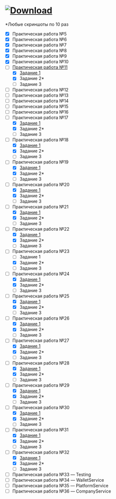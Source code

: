 # <a href="https://github.com/xttqd/obt/releases/download/latest/master.zip"><img alt="Download" src="https://custom-icon-badges.demolab.com/badge/-%D0%A1%D0%BA%D0%B0%D1%87%D0%B0%D1%82%D1%8C%20%D1%80%D0%B5%D0%BF%D0%BE%D0%B7%D0%B8%D1%82%D0%BE%D1%80%D0%B8%D0%B9-198754?style=for-the-badge&logo=download&logoColor=white"></a>

*Любые скриншоты по 10 раз

- [x] Практическая работа №5
- [x] Практическая работа №6
- [x] Практическая работа №7
- [x] Практическая работа №8
- [x] Практическая работа №9
- [x] Практическая работа №10
- [ ] [Практическая работа №11](pdf/2024/Практическая%20работа%2011.pdf)
    - [x] [Задание 1](contracts/11_Voting.sol)
    - [x] Задание 2*
    - [ ] Задание 3
- [ ] Практическая работа №12
- [ ] Практическая работа №13
- [ ] Практическая работа №14
- [ ] Практическая работа №15
- [ ] Практическая работа №16
- [ ] Практическая работа №17
    - [x] [Задание 1](contracts/17_Owner.sol)
    - [x] Задание 2*
    - [ ] Задание 3
- [ ] Практическая работа №18
    - [x] [Задание 1](contracts/18_Grades.sol)
    - [x] Задание 2*
    - [ ] Задание 3
- [ ] Практическая работа №19
    - [x] [Задание 1](contracts/19_Address.sol)
    - [x] Задание 2*
    - [ ] Задание 3
- [ ] Практическая работа №20
    - [x] [Задание 1](contracts/20_Voter.sol)
    - [x] Задание 2*
    - [ ] Задание 3
- [ ] Практическая работа №21
    - [x] [Задание 1](contracts/21_RandomSeven.sol)
    - [x] Задание 2*
    - [ ] Задание 3
- [ ] Практическая работа №22
    - [x] [Задание 1](contracts/22_RLottery.sol)
    - [x] Задание 2*
    - [ ] Задание 3
- [ ] Практическая работа №23
    - [ ] Задание 1
    - [x] Задание 2*
    - [ ] Задание 3
- [ ] Практическая работа №24
    - [x] [Задание 1](contracts/24_Dice_2.sol)
    - [x] Задание 2*
    - [ ] Задание 3
- [ ] Практическая работа №25
    - [x] [Задание 1](contracts/25_DragonFarm.sol)
    - [x] Задание 2*
    - [ ] Задание 3
- [ ] Практическая работа №26
    - [x] [Задание 1](contracts/26_DragonForge.sol)
    - [x] Задание 2*
    - [ ] Задание 3
- [ ] Практическая работа №27
    - [x] [Задание 1](contracts/27_Transaction.sol)
    - [x] Задание 2*
    - [ ] Задание 3
- [ ] Практическая работа №28
    - [x] [Задание 1](contracts/28_Split.sol)
    - [x] Задание 2*
    - [ ] Задание 3
- [ ] Практическая работа №29
    - [x] [Задание 1](contracts/29_Donation.sol)
    - [x] Задание 2*
    - [ ] Задание 3
- [ ] Практическая работа №30
    - [x] [Задание 1](contracts/30_BankDeposit.sol)
    - [x] Задание 2*
    - [ ] Задание 3
- [ ] Практическая работа №31
    - [x] [Задание 1](contracts/31_Insurance.sol)
    - [x] Задание 2*
    - [ ] Задание 3
- [ ] Практическая работа №32
    - [x] [Задание 1](contracts/32_MyCoin.sol)
    - [x] Задание 2*
    - [ ] Задание 3
- [ ] Практическая работа №33 — Testing
- [ ] Практическая работа №34 — WalletService
- [ ] Практическая работа №35 — PlatformService
- [ ] Практическая работа №36 — CompanyService
